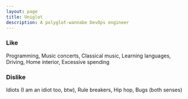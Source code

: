 ```yaml
---
layout: page
title: Uniglot
description: A polyglot-wannabe DevOps engineer
---
```


### Like

Programming, Music concerts, Classical music, Learning languages, Driving, Home interior, Excessive spending

### Dislike

Idiots (I am an idiot too, btw), Rule breakers, Hip hop, Bugs (both senses)

